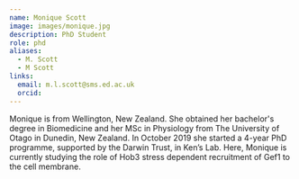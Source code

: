 ```yaml
---
name: Monique Scott
image: images/monique.jpg
description: PhD Student
role: phd
aliases:
  - M. Scott
  - M Scott
links:
  email: m.l.scott@sms.ed.ac.uk
  orcid:
---
```


Monique is from Wellington, New Zealand. She obtained her bachelor's degree in Biomedicine and her MSc in Physiology from The University of Otago in Dunedin, New Zealand. In October 2019 she started a 4-year PhD programme, supported by the Darwin Trust, in Ken’s Lab. Here, Monique is currently studying the role of Hob3 stress dependent recruitment of Gef1 to the cell membrane.   
